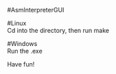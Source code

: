 #AsmInterpreterGUI  

#Linux  
Cd into the directory, then run make  

#Windows  
Run the .exe  

Have fun!
